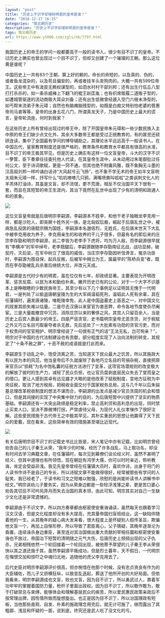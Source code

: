 ```yaml
---
layout: "post"
title: "历史上不识字却堪称明君的皇帝是谁？"
date: "2018-12-17 16:15"
categories: "南北朝历史"
description: "历史上不识字却堪称明君的皇帝是谁？"
tags: 南北朝历史
url: https://www.y5000.com/zgls/nb/7797.html
---
```






我国历史上的帝王的学问一般都要高于一般的读书人，很少有目不识丁的皇帝。不过历史上确实也曾出现过一个目不识丁，但却又创建了一个璀璨的王朝。那么这位黄是谁呢？

中国历史上一共有83个王朝，算上好的赖的，命长的命短的，以及真的、伪的，或者鱼龙混杂的，以及苟且偏安的，再或者挂羊头卖狗肉的，大概一共有599位帝王。这些帝王中有泼皮无赖权谋型的，如泗水村村干部刘邦；还有出生行伍丘八型打打杀杀的，如一条杀威棒上下翻飞的棍王赵匡胤；也有织席贩履二道贩子型的，如遭城管驱逐的流动商贩大耳朵刘备；还有出生低微曾经遁入空门六根未净型的，如丐帮末流弟子朱元璋；自然也有脑瘫脑残型的，如既是白痴又特别怕老婆的晋惠帝司马衷等等，皇帝的出身五花八门，所谓真龙天子，乃是中国历史上最大的谎言，皇帝轮流座，何时到我家？

在这些历史上所有曾经出现过的帝王中，除了开国皇帝朱元璋和一些少数民族入主中原的帝王们缺少点文化外，其余大多数帝王都是受过正统教育的，有的甚至还硕研连读，集中了全国最有学问的博导辅助之，其理论水平远远高于一般读书人。在中国古代，皇家教育制度还是很严格的，教育条件和教育水平都具有很高的水准，目不识丁的帝王极其罕见，但是历史上确实有这样一位文盲皇帝，斗大的汉字不识一箩筐，臣下奏章往往委托他人代读，在其皇帝生涯中，从未动用过朱笔御批过任何公文，至于诗词歌赋，更是一窍不通，但其也绝不附庸风雅，既不象胸无斗墨的汉高祖刘邦一样吟诵白话诗“大风起兮云飞扬”，也不象不学无术的帝王如半文盲明太祖朱元璋一样，抒写什么“叽叽喳喳几只鸦，满嘴喷粪叫呱呱”之类讽刺文化人的羊羔体打油诗，其虽是文盲，却不流氓，更不荒唐，相反不仅治国平天下很有一套，而且在其短暂的帝王生涯内，其治下竟然在乱世中出现了少有的清明和政通人和的景象。

![](https://img.y5000.com/uploads/allimg/161220/1430164531-0.jpg)

这位文盲皇帝就是后唐明宗李嗣源，李嗣源本不姓李，和他干老子独眼龙李克用一样，都是沙陀人，即突厥十姓外另一族，是北匈奴后裔，崛起于后唐乱世之中，被病急乱投医的唐懿宗赐为国姓，李嗣源本名邈佶烈，无姓氏，在后唐末世天下大乱中被李克用收为养子，李克用亲生的和收养的干儿子很多，但最有名的即后来的庄宗李存勖和明宗李嗣源，此二李皆为老李手下虎将，均为万人敌，而李嗣源很早就有“李横冲”的军中绰号，老李翘腿后，李嗣源跟随李存勖南征北战，战功显赫，破契丹，灭后梁，在军中树立了很高的威信，当庄宗李存勖因听信谗言，冤杀功臣时，李嗣源为图自保，起兵反叛，后被军中拥立为王，属最早的“陈桥兵变“者，既而在李存勖被乱兵杀害后继统大位，并改元天成。

李嗣源是五代时少有的明君，虽在位仅有七年，却政绩显著。主要表现为开明改革、惩贪反腐、以民为本和勤俭朴素。撇开历史已有的公论，对于一个大字不识基本上是睁眼瞎的少数民族帝王，其至少有以下几个事例足以证明其无愧于一代明君，一是判处了以偷盗唐朝皇陵为生的大军阀温韬死刑，温韬此人死有余辜，其在任藩镇时，遍发唐诸陵，唯乾陵幸免，此人是中国盗墓史上首恶之一，对中国文化的戕害其损失难以估量。二是尽去汉唐以来宦官为害恶弊，命令各地节度使杀尽阉宦。三是大量裁撤宫中冗员，消除庄宗以来的奢侈之风，其宫人只留百余人，当是历史上后宫人数最少的帝王。四是严惩贪官，史书载明宗皇帝尤恶贪货，对于税赋之外又巧立名目巧取豪夺者杀无赦，先后惩处了一大批素有功勋的贪官污吏，而对于权贵间的官官相护，明宗曾经说了一句很有正气的话“王法无私，岂可徇亲？”，明宗对于中国的古代法制建设也有贡献，部分程度实现了人治向法制的转变，其规定了“十条不赦之罪”，十恶不赦的成语就是打此而来。

李嗣源生于动乱之中，饱受流离之苦，当知道天下民众最大之饥苦，所以其施政大有以民为本的风范，他当皇帝后不久就废除了各地巧立名目的苛捐杂税，直接把原来官员以“损耗”为名中饱私囊的征税方法进行了变革，这项官场潜规则的改变极大的解放了彼时的生产力，减轻了民众负担，也让官员盘剥底层民众失去了堂而皇之的借口。更让人感到其卓有远见雄才大略的是他改革了赋税制度，变地方征税为中央征税，取消了地方税局，把税收全面交付于国家税务总局，这与几千年以后朱镕基总理改革税收制度的想法不谋而合，李嗣源的出发点是减少官员贪腐的机会和借口，但是其间接的实现了中央集中财力的目的，为后唐短暂中兴提供了坚实的物质基础。李嗣源还有一大突出政绩是稳定利率，禁止高利贷和高利息的出现，同时禁止买卖人口，坚决不靠微博打拐，严禁虐待父母，为现代人礼仪孝悌作了很好注解。这些爱民措施于古代帝王之中极其罕见，其朴实重民的思想让他赢得了天下民众的爱戴，现在看来，这些简单有效的措施甚至堪比近现代。

![](https://img.y5000.com/uploads/allimg/161220/14301B030-1.jpg)

有关后唐明宗目不识丁的记载史书比比皆是，宋人笔记中亦有记载，比如明宗曾经劝告自己的儿子秦王从荣，“我年少的时候，经历了许多战乱，马上取功名，却没有时间去学习典籍文章，在任藩镇时，每次见到幕僚们谈论经义时，虽然不甚明了经义，但其中道理也有所领悟，现在朝廷有鸿学大儒，你可以时时亲近，聆听教诲，肯定会受益非浅。我见先皇帝曾经在任藩镇大员时，喜欢作诗，出身于将门的人读书作诗不是自己的专长，所以诗赋文章不能做得很好，经常被那些有学问的人耻笑，我已经老了，于读书和习文之短难以勉强，欣慰的是尚能听读书人讲解书中经文。”明宗讽劝儿子要务实，因为从荣身边都是一些轻浮浅薄之辈，更是苦口婆心劝告其切忌不可吟风弄月而失去治国的真本领，由此可知，明宗其实对自己一生缺少文化还是非常遗憾的。

李嗣源由于不识文字，所以四方奏章都由枢密使安重诲诵读，虽然每天也跟着学习汉文汉语，但是文化程度却没有多大提高，充其量帝国扫盲班结业。这一缺陷伴随着他的一生，从其晚年的疑心病大发来看，很大程度上是怀疑别人假传圣旨，欺骗他文盲一个，再加上自惭形秽，所以导致了君臣离心，父子猜疑，其晚年逐渐沦为昏庸，连续诛杀身边重臣，甚至连对其治国做出重大贡献的宰相任圜和枢密使安重诲也不放过，帝国治下短暂的清明随之元气大伤，后唐历史上频频出现的父子仇杀，兄弟相残依然一个轮回接着一个轮回出现，被他寄予厚望的儿子秦王李从荣很快以其之道还施于其，虽然李嗣源平叛成功，但是烈士暮年，天不假日，一代明宗在悔恨交加和惊吓之中魂归北地，追随他的虎父李克用去了。

后代史臣对明宗李嗣源评价很高，但亦惋惜在他那个时候，没有忠贞贤良有作为的大臣辅佐，而儿子又骄横狂纵，以致变乱迭起，葬送了他所开创的大好局面。但依我看来，明宗李嗣源成也文盲，败也文盲，因为目不识丁，所以勇武过人，靠着军功牢牢的掌握着国防力量，枪杆子里面出政权。因为目不识丁，所以敢作敢为，敢于打破禁忌与束缚，能够体会和理解基层民众的疾苦，所以爱民惠民政策亲政后不按常理出牌，因性情所致而旋想旋出。也正是因为目不识丁，所以治国理政有短板，当他那些直观、自发、朴素的施政理念用完后，就无计可施了，继而露出了其粗鄙、浅显和怀疑的一面，说到底，终究还是武人吃了没文化的亏。
